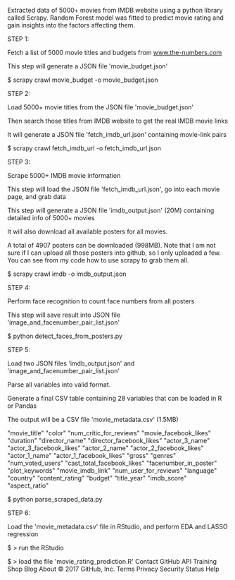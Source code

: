 Extracted data of 5000+ movies from IMDB website using a python library called Scrapy. Random Forest model was fitted to predict movie rating and gain insights into the factors affecting them.

STEP 1:

Fetch a list of 5000 movie titles and budgets from www.the-numbers.com

This step will generate a JSON file 'movie_budget.json'

$ scrapy crawl movie_budget -o movie_budget.json

STEP 2:

Load 5000+ movie titles from the JSON file 'movie_budget.json'

Then search those titles from IMDB website to get the real IMDB movie links

It will generate a JSON file 'fetch_imdb_url.json' containing movie-link pairs

$ scrapy crawl fetch_imdb_url -o fetch_imdb_url.json

STEP 3:

Scrape 5000+ IMDB movie information

This step will load the JSON file 'fetch_imdb_url.json', go into each movie page, and grab data

This step will generate a JSON file 'imdb_output.json' (20M) containing detailed info of 5000+ movies

It will also download all available posters for all movies.

A total of 4907 posters can be downloaded (998MB). Note that I am not sure if I can upload all those posters into github, so I only uploaded a few. You can see from my code how to use scrapy to grab them all.

$ scrapy crawl imdb -o imdb_output.json

STEP 4:

Perform face recognition to count face numbers from all posters

This step will save result into JSON file 'image_and_facenumber_pair_list.json'

$ python detect_faces_from_posters.py

STEP 5:

Load two JSON files 'imdb_output.json' and 'image_and_facenumber_pair_list.json'

Parse all variables into valid format.

Generate a final CSV table containing 28 variables that can be loaded in R or Pandas

The output will be a CSV file 'movie_metadata.csv' (1.5MB)

"movie_title"
"color"
"num_critic_for_reviews"
"movie_facebook_likes" "duration"
"director_name"
"director_facebook_likes"
"actor_3_name" "actor_3_facebook_likes"
"actor_2_name"
"actor_2_facebook_likes"
"actor_1_name" "actor_1_facebook_likes"
"gross"
"genres"
"num_voted_users"
"cast_total_facebook_likes" "facenumber_in_poster"
"plot_keywords"
"movie_imdb_link"
"num_user_for_reviews"
"language"
"country"
"content_rating"
"budget"
"title_year"
"imdb_score"
"aspect_ratio"

$ python parse_scraped_data.py

STEP 6:

Load the 'movie_metadata.csv' file in RStudio, and perform EDA and LASSO regression

$ > run the RStudio

$ > load the file 'movie_rating_prediction.R'
Contact GitHub API Training Shop Blog About
© 2017 GitHub, Inc. Terms Privacy Security Status Help

